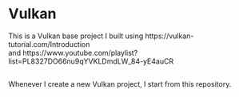 <h1>Vulkan</h1>
This is a Vulkan base project I built using https://vulkan-tutorial.com/Introduction<br>
and https://www.youtube.com/playlist?list=PL8327DO66nu9qYVKLDmdLW_84-yE4auCR<br>
<h2></h2>
Whenever I create a new Vulkan project, I start from this repository.
